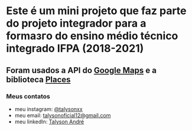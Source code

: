 # Este é um mini projeto que faz parte do projeto integrador para a formaзгo do ensino médio técnico integrado IFPA (2018-2021)

## Foram usados a API do [Google Maps](https://developers.google.com/maps/documentation/javascript/overview?hl=pt_br) e a biblioteca [Places](https://developers.google.com/maps/documentation/javascript/places?hl=pt_br)

### Meus **contatos**

  * meu instagram: [@talysonxx](https://instagram.com/talysonxx)
  * meu email: talysonoficial12@gmail.com
  * meu linkedIn:  [Talyson André](https://www.linkedin.com/in/talyson-andrй-101897170/)
